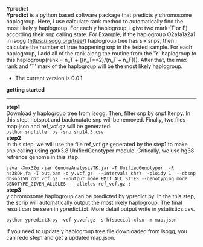 **Ypredict**  
**Ypredict** is a python based software package that predicts y chromosome haplogroup. Here, I use calculate rank method to automatically find the most likely y haplogroup. For each y haplogroup, I give two mark (T or F) according their snp calling state. For Example, if the haplogroup O2a1a1a2a1 in isogg (<https://isogg.org/tree/>) haplogroup tree has six snps, then I calculate the number of true happening snp in the tested sample. For each haplogroup, I add all of the  rank along the routine from the 'Y' haplogroup to this haplogroup(rank = n_T + ((n_T**2)/(n_T + n_F))). After that, the max rank and 'T' mark of the haplogroup will be the most likely haplogroup. 
* The current version is 0.0.1  

**getting started**
***
**step1**  
Download y haplogroup tree from isogg. Then, filter snp by snpfilter.py. In this step, hotspot and backmutate snp will be removed. Finally, two files map.json and ref_vcf.gz will be generated.  
`python snpfilter.py -snp snp14.3.csv`  
**step2**  
In this step, we will use the file ref_vcf.gz generated by the step1 to make snp calling using gatk3.8 UnifiedGenotyper module. Critically, we use hg38 refrence genome in this step.

`java -Xmx32g -jar GenomeAnalysisTK.jar -T UnifiedGenotyper 
-R hs38DH.fa -I out.bam -o y.vcf.gz 
--intervals chrY 
-ploidy 1 
--dbsnp dbsnp150_chr.vcf.gz 
--output_mode EMIT_ALL_SITES --genotyping_mode GENOTYPE_GIVEN_ALLELES 
--alleles ref_vcf.gz ;`  
**step3**  
y chromosome haplogroup can be predicted by ypredict.py. In the this step, the scrip will automatically output the most likely haplogroup. The final result can be seen in ypredict.txt. More detail output write in ystatistics.csv.

`python ypredict3.py -vcf y.vcf.gz -s hfspecial.xlsx -m map.json`

If you need to update y haplogroup tree file downloaded from isogg, you can redo step1 and get a updated map.json.